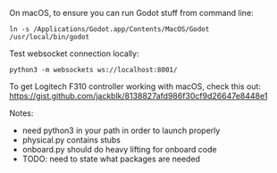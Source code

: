 On macOS, to ensure you can run Godot stuff from command line:

```ln -s /Applications/Godot.app/Contents/MacOS/Godot /usr/local/bin/godot```


Test websocket connection locally:

```python3 -m websockets ws://localhost:8001/```

To get Logitech F310 controller working with macOS, check this out:
https://gist.github.com/jackblk/8138827afd986f30cf9d26647e8448e1

Notes:
- need python3 in your path in order to launch properly
- physical.py contains stubs
- onboard.py should do heavy lifting for onboard code
- TODO: need to state what packages are needed

